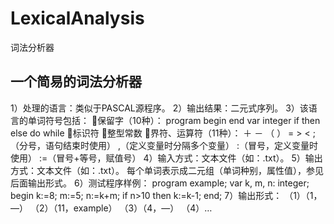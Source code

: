 # LexicalAnalysis
词法分析器
## 一个简易的词法分析器
1）处理的语言：类似于PASCAL源程序。
2）输出结果：二元式序列。
3）该语言的单词符号包括：
保留字（10种）：
program  begin  end  var  integer  if  then  else  do  while
标识符
整型常数
界符、运算符（11种）：
＋  －  （  ）  =  >  <
;（分号，语句结束时使用）
,（定义变量时分隔多个变量）
:（冒号，定义变量时使用）
:=（冒号+等号，赋值号）
4）输入方式：文本文件（如：.txt）。
5）输出方式：文本文件（如：.txt）。
每个单词表示成二元组（单词种别，属性值），参见后面输出形式。
6）测试程序样例：
program example;
var k, m, n: integer;
begin
k:=8;
m:=5;
n:=k+m;
if n>10 then
k:=k-1;
end;
7）输出形式：
（1）（1，—）
（2）（11，example）
（3）（4，—）
（4）…
